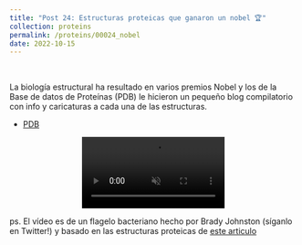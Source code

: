 ```yaml
---
title: "Post 24: Estructuras proteicas que ganaron un nobel 🏆"
collection: proteins
permalink: /proteins/00024_nobel
date: 2022-10-15
---
```


&nbsp;

La biología estructural ha resultado en varios premios Nobel y los de la Base de datos de Proteínas (PDB) le hicieron un pequeño blog compilatorio con info y caricaturas a cada una de las estructuras.  
* [PDB](https://pdb101.rcsb.org/browse/nobel-prizes-and-pdb-structures)

<div>
<center>
<video width="250" autoplay="autoplay" loop="true" controls muted>
  <source src="/images/proteins/motor.mp4" type="video/mp4">
  Your browser does not support the video tag.
</video>
</center>
</div>

ps. El vídeo es de un flagelo bacteriano hecho por Brady Johnston (síganlo en Twitter!) y basado en las estructuras proteicas de [este articulo](https://pubmed.ncbi.nlm.nih.gov/33882274/)
